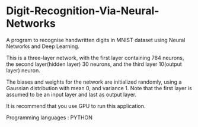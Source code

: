 # Digit-Recognition-Via-Neural-Networks
A program to recognise handwritten digits in MNIST dataset using Neural Networks and Deep Learning.

This is a three-layer network, with the first layer containing 784 neurons, the second layer(hidden layer) 30 neurons,
and the third layer 10(output layer) neuron.

The biases and weights for the network are initialized randomly, using a Gaussian distribution with mean 0, and variance 1.
Note that the first layer is assumed to be an input layer and last as output layer.

It is recommend that you use GPU to run this application.

Programming languages : PYTHON
